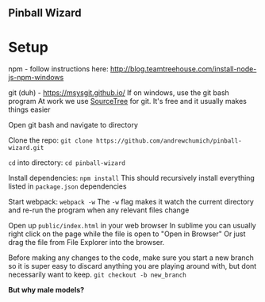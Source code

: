 Pinball Wizard
--------------

# Setup
npm - follow instructions here: http://blog.teamtreehouse.com/install-node-js-npm-windows

git (duh) - https://msysgit.github.io/ 
If on windows, use the git bash program
At work we use [SourceTree](https://www.sourcetreeapp.com/) for git. It's free and it usually makes things easier

Open git bash and navigate to directory

Clone the repo: `git clone https://github.com/andrewchumich/pinball-wizard.git`

`cd` into directory: `cd pinball-wizard`

Install dependencies: `npm install`
This should recursively install everything listed in `package.json` dependencies

Start webpack: `webpack -w`
The `-w` flag makes it watch the current directory and re-run the program when any relevant files change

Open up `public/index.html` in your web browser 
In sublime you can usually right click on the page while the file is open to "Open in Browser"
Or just drag the file from File Explorer into the browser.

Before making any changes to the code, make sure you start a new branch so it is super easy to discard anything you are playing around with, but dont necessarily want to keep. 
`git checkout -b new_branch`

**But why male models?**
